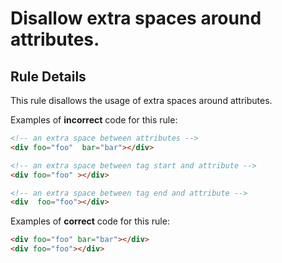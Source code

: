 # Disallow extra spaces around attributes.

## Rule Details

This rule disallows the usage of extra spaces around attributes.

Examples of **incorrect** code for this rule:

<!-- prettier-ignore-start -->
```html
<!-- an extra space between attributes -->
<div foo="foo"  bar="bar"></div>

<!-- an extra space between tag start and attribute -->
<div foo="foo" ></div>

<!-- an extra space between tag end and attribute -->
<div  foo="foo"></div>
```
<!-- prettier-ignore-end -->

Examples of **correct** code for this rule:

```html
<div foo="foo" bar="bar"></div>
<div foo="foo"></div>
```
